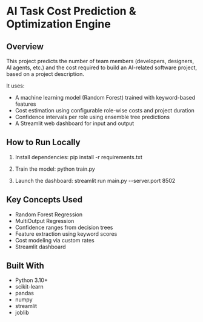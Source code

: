 AI Task Cost Prediction & Optimization Engine
============================================

Overview
--------
This project predicts the number of team members (developers, designers, AI agents, etc.) and the cost required to build an AI-related software project, based on a project description.

It uses:
- A machine learning model (Random Forest) trained with keyword-based features
- Cost estimation using configurable role-wise costs and project duration
- Confidence intervals per role using ensemble tree predictions
- A Streamlit web dashboard for input and output

How to Run Locally
------------------
1. Install dependencies:
   pip install -r requirements.txt

2. Train the model:
   python train.py

3. Launch the dashboard:
   streamlit run main.py --server.port 8502

Key Concepts Used
-----------------
- Random Forest Regression
- MultiOutput Regression
- Confidence ranges from decision trees
- Feature extraction using keyword scores
- Cost modeling via custom rates
- Streamlit dashboard

Built With
----------
- Python 3.10+
- scikit-learn
- pandas
- numpy
- streamlit
- joblib
